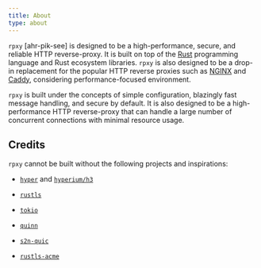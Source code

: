 ```yaml
---
title: About
type: about
---
```


`rpxy` [ahr-pik-see] is designed to be a high-performance, secure, and reliable HTTP reverse-proxy. It is built on top of the [Rust](https://www.rust-lang.org/) programming language and Rust ecosystem libraries. `rpxy` is also designed to be a drop-in replacement for the popular HTTP reverse proxies such as [NGINX](https://www.nginx.com/) and [Caddy](https://caddyserver.com/), considering performance-focused environment.

`rpxy` is built under the concepts of simple configuration, blazingly fast message handling, and secure by default. It is also designed to be a high-performance HTTP reverse-proxy that can handle a large number of concurrent connections with minimal resource usage.

## Credits

`rpxy` cannot be built without the following projects and inspirations:

- [`hyper`](https://github.com/hyperium/hyper) and [`hyperium/h3`](https://github.com/hyperium/h3)

- [`rustls`](https://github.com/rustls/rustls)

- [`tokio`](https://github.com/tokio-rs/tokio)

- [`quinn`](https://github.com/quinn-rs/quinn)

- [`s2n-quic`](https://github.com/aws/s2n-quic)

- [`rustls-acme`](https://github.com/FlorianUekermann/rustls-acme)
